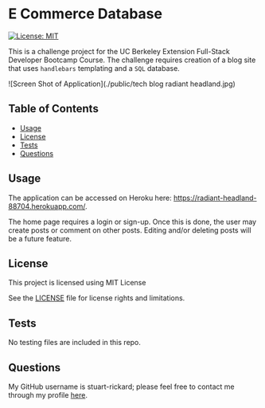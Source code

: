 # E Commerce Database

[![License: MIT](https://img.shields.io/badge/License-MIT-yellow.svg)](https://opensource.org/licenses/MIT)

This is a challenge project for the UC Berkeley Extension Full-Stack Developer Bootcamp Course. The challenge requires creation of a blog site that uses `handlebars` templating and a `SQL` database.

![Screen Shot of Application](./public/tech blog radiant headland.jpg)

## Table of Contents

- [Usage](#usage)
- [License](#license)
- [Tests](#tests)
- [Questions](#questions)

## Usage

The application can be accessed on Heroku here: https://radiant-headland-88704.herokuapp.com/.

The home page requires a login or sign-up.  Once this is done, the user may create posts or comment on other posts.  Editing and/or deleting posts will be a future feature.

## License

This project is licensed using MIT License

See the [LICENSE](./LICENSE) file for license rights and limitations.

## Tests

No testing files are included in this repo.

## Questions

My GitHub username is stuart-rickard; please feel free to contact me through my profile [here](https://github.com/stuart-rickard).
